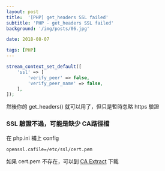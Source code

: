 ```yaml
---
layout: post
title:  '[PHP] get_headers SSL failed'
subtitle: 'PHP - get_headers SSL failed'
background: '/img/posts/06.jpg'

date: 2018-08-07

tags: [PHP]
---
```

```php
stream_context_set_default([
    'ssl' => [
        'verify_peer' => false,
        'verify_peer_name' => false,
    ],
]);
```
然後你的 get_headers() 就可以用了，但只是暫時忽略 https 驗證

### SSL 驗證不過，可能是缺少 CA路徑檔

在 php.ini 補上 config
```
openssl.cafile=/etc/ssl/cert.pem
```
如果 cert.pem 不存在，可以到 [CA Extract](https://curl.haxx.se/docs/caextract.html "CA Extract") 下載